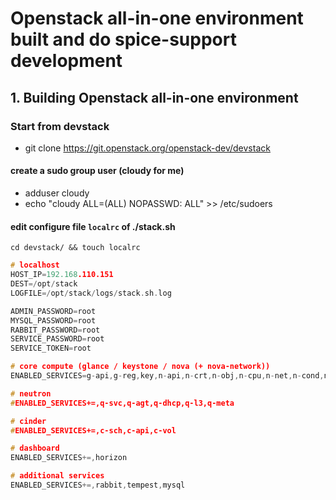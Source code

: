 # Openstack all-in-one environment built and do spice-support development
## 1. Building Openstack all-in-one environment
### Start from devstack
* git clone https://git.openstack.org/openstack-dev/devstack

#### create a sudo group user (cloudy for me)
* adduser cloudy
* echo "cloudy ALL=(ALL) NOPASSWD: ALL" >> /etc/sudoers

#### edit configure file `localrc` of ./stack.sh
`cd devstack/ && touch localrc`		
```c
# localhost
HOST_IP=192.168.110.151
DEST=/opt/stack
LOGFILE=/opt/stack/logs/stack.sh.log

ADMIN_PASSWORD=root
MYSQL_PASSWORD=root
RABBIT_PASSWORD=root
SERVICE_PASSWORD=root
SERVICE_TOKEN=root

# core compute (glance / keystone / nova (+ nova-network))
ENABLED_SERVICES=g-api,g-reg,key,n-api,n-crt,n-obj,n-cpu,n-net,n-cond,n-sch,n-spice,n-cauth

# neutron
#ENABLED_SERVICES+=,q-svc,q-agt,q-dhcp,q-l3,q-meta

# cinder
#ENABLED_SERVICES+=,c-sch,c-api,c-vol

# dashboard
ENABLED_SERVICES+=,horizon

# additional services
ENABLED_SERVICES+=,rabbit,tempest,mysql

```






